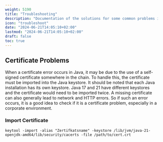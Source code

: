 ```yaml
---
weight: 5190
title: "Troubleshooting"
description: "Documentation of the solutions for some common problems in Java."
icon: "troubleshoot"
date: "2024-06-21T14:05:10+02:00"
lastmod: "2024-06-21T14:05:10+02:00"
draft: false
toc: true
---
```


## Certificate Problems

When a certificate error occurs in Java, it may be due to the use of a self-signed certificate somewhere in the chain.
To handle this, the certificate must be imported into the Java keystore. It should be noted that each Java installation has its own keystore.
Java 17 and 21 have different keystores and the certificate would need to be imported twice.
A missing certificate can also generally lead to network and HTTP errors.
So if such an error occurs, it is a good idea to check if it is a certificate problem, especially in a corporate environment.

### Import Certificate

```shell
keytool -import -alias "Zertifkatsname" -keystore /lib/jvm/java-21-openjdk-amd64/lib/security/cacerts -file /path/to/cert.crt
```
